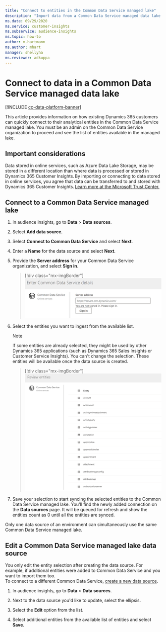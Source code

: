 ```yaml
---
title: "Connect to entities in the Common Data Service managed lake"
description: "Import data from a Common Data Service managed data lake."
ms.date: 09/29/2020
ms.service: customer-insights
ms.subservice: audience-insights
ms.topic: how-to
author: m-hartmann
ms.author: mhart
manager: shellyha
ms.reviewer: adkuppa
---
```


# Connect to data in a Common Data Service managed data lake

[!INCLUDE [cc-data-platform-banner](../includes/cc-data-platform-banner.md)]

This article provides information on how existing Dynamics 365 customers can quickly connect to their analytical entities in the Common Data Service managed lake. You must be an admin on the Common Data Service organization to proceed and see the list of entities available in the managed lake.

## Important considerations

Data stored in online services, such as Azure Data Lake Storage, may be stored in a different location than where data is processed or stored in Dynamics 365 Customer Insights. By importing or connecting to data stored in online services, you agree that data can be transferred to and stored with Dynamics 365 Customer Insights. [Learn more at the Microsoft Trust Center.](https://www.microsoft.com/trust-center)

## Connect to a Common Data Service managed lake

1. In audience insights, go to **Data** > **Data sources**.

2. Select **Add data source**.

3. Select **Connect to Common Data Service** and select **Next**.

4. Enter a **Name** for the data source and select **Next**.

5. Provide the **Server address** for your Common Data Service organization, and select **Sign in**.

   > [!div class="mx-imgBorder"]
   > ![Dialog box to enter Common Data Service server address](media/enter-CDS-org-details.png)

6. Select the entities you want to ingest from the available list.    

   > [!NOTE]
   > If some entities are already selected, they might be used by other Dynamics 365 applications (such as Dynamics 365 Sales Insights or Customer Service Insights). You can't change the selection. These entities will be available once the data source is created.

   > [!div class="mx-imgBorder"]
   > ![Dialog box showing a list of entities in the Common Data Service org](media/select-analytical-entities.png)

7. Save your selection to start syncing the selected entities to the Common Data Service managed lake. You'll find the newly added connection on the **Data sources** page. It will be queued for refresh and show the entities count as 0 until all the entities are synced.

Only one data source of an environment can simultaneously use the same Common Data Service managed lake.

## Edit a Common Data Service managed lake data source

You only edit the entity selection after creating the data source. For example, if additional entities were added to Common Data Service and you want to import them too.    
To connect to a different Common Data Service, [create a new data source](#connect-to-a-common-data-service-managed-lake).

1. In audience insights, go to **Data** > **Data sources**.

2. Next to the data source you'd like to update, select the ellipsis.

3. Select the **Edit** option from the list.

4. Select additional entities from the available list of entities and select **Save**.

